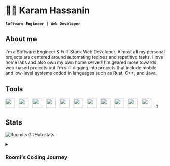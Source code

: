 # 👨‍💻 Karam Hassanin

**` Software Engineer | Web Developer `**
## About me
I'm a Software Engineer & Full-Stack Web Developer. Almost all my personal projects are centered around automating tedious and repetitive tasks. I love home labs and also own my own home server! I'm geared more towards web-based projects but I'm still digging into projects that include mobile and low-level systems coded in languages such as Rust, C++, and Java.
## Tools
<img align="left" width="30px" style="padding-right:10px;" src="https://cdn.jsdelivr.net/gh/devicons/devicon@latest/icons/react/react-original.svg" />
<img align="left" width="30px" style="padding-right:10px;" src="https://cdn.jsdelivr.net/gh/devicons/devicon@latest/icons/reactrouter/reactrouter-original-wordmark.svg" />
<img align="left" width="30px" style="padding-right:10px;" src="https://cdn.jsdelivr.net/gh/devicons/devicon@latest/icons/javascript/javascript-original.svg" />
<img align="left" width="30px" style="padding-right:10px;" src="https://cdn.jsdelivr.net/gh/devicons/devicon@latest/icons/playwright/playwright-original.svg" />
<img align="left" width="30px" style="padding-right:10px;" src="https://cdn.jsdelivr.net/gh/devicons/devicon@latest/icons/rust/rust-line.svg" />
<img align="left" width="30px" style="padding-right:10px;" src="https://cdn.jsdelivr.net/gh/devicons/devicon@latest/icons/java/java-original.svg" />
<img align="left" width="30px" style="padding-right:10px;" src="https://cdn.jsdelivr.net/gh/devicons/devicon@latest/icons/typescript/typescript-original.svg" />
<img align="left" width="30px" style="padding-right:10px;" src="https://cdn.jsdelivr.net/gh/devicons/devicon@latest/icons/tailwindcss/tailwindcss-original-wordmark.svg" />
<img align="left" width="30px" style="padding-right:10px;" src="https://cdn.jsdelivr.net/gh/devicons/devicon@latest/icons/postgresql/postgresql-original-wordmark.svg" />
<img align="left" width="30px" style="padding-right:10px;" src="https://cdn.jsdelivr.net/gh/devicons/devicon@latest/icons/mongodb/mongodb-original-wordmark.svg" />
<img align="left" width="30px" style="padding-right:10px;" src="https://cdn.jsdelivr.net/gh/devicons/devicon@latest/icons/git/git-original.svg" />


<br />
#

## Stats

![Roomi's GitHub stats](https://github-readme-stats.vercel.app/api?username=super-roomi&show_icons=true&theme=github_dark)
          
          
<details>
  <summary><h3>Roomi's Coding Journey</h3></summary>
  My passion for computers in general existed for as long as I remember, I used to tinker a lot with my Windows 7 operating system at the time including upgrading it to newer     versions and upgrading it for more performance. That passion extended to my phone too, as I was fed up with my Samsung Galaxy S3 and installed a custom ROM on it at the age of 14. I started my road to programming when I was 16, I had taken and finished a course in Python by 17. My projects were simplistic and involved reading and manipulating files with python. Attending AUIS as a Software Engineer major was my first real contact with programming as I started learning more and more about Java. Now, I had strayed from Java and focused more on the Web, utilizing JavaScript and its relevant frameworks to create automated solutions for myself and professionally. My current interest lies in Low-Level Software Systems, and navigating this domain with Rust and C++.
</details>          
